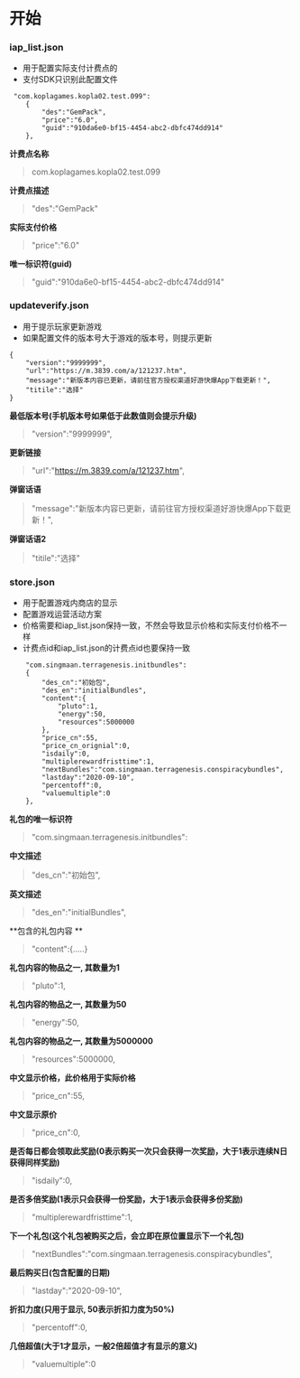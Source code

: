 # 开始

### iap_list.json

* 用于配置实际支付计费点的
* 支付SDK只识别此配置文件

```
 "com.koplagames.kopla02.test.099":
    {
        "des":"GemPack",
        "price":"6.0",
        "guid":"910da6e0-bf15-4454-abc2-dbfc474dd914"
    },
```

**计费点名称**

> com.koplagames.kopla02.test.099

**计费点描述**

> "des":"GemPack"

**实际支付价格**

> "price":"6.0"

**唯一标识符(guid)**

> "guid":"910da6e0-bf15-4454-abc2-dbfc474dd914"



### updateverify.json

* 用于提示玩家更新游戏
* 如果配置文件的版本号大于游戏的版本号，则提示更新

```
{
    "version":"9999999",
    "url":"https://m.3839.com/a/121237.htm",
    "message":"新版本内容已更新，请前往官方授权渠道好游快爆App下载更新！",
    "titile":"选择"
}
```

**最低版本号(手机版本号如果低于此数值则会提示升级)**

> "version":"9999999",

**更新链接**

> "url":"https://m.3839.com/a/121237.htm",

**弹窗话语**

> "message":"新版本内容已更新，请前往官方授权渠道好游快爆App下载更新！",

**弹窗话语2**

>"titile":"选择"



### store.json

* 用于配置游戏内商店的显示
* 配置游戏运营活动方案
* 价格需要和iap_list.json保持一致，不然会导致显示价格和实际支付价格不一样
* 计费点id和iap_list.json的计费点id也要保持一致

```
    "com.singmaan.terragenesis.initbundles":
    {
        "des_cn":"初始包",
        "des_en":"initialBundles",
        "content":{
            "pluto":1,
            "energy":50,
            "resources":5000000
        },
        "price_cn":55,
        "price_cn_orignial":0,
        "isdaily":0,
        "multiplerewardfristtime":1,
        "nextBundles":"com.singmaan.terragenesis.conspiracybundles",
        "lastday":"2020-09-10",
        "percentoff":0,
        "valuemultiple":0
    },
```

**礼包的唯一标识符**

>  "com.singmaan.terragenesis.initbundles":

**中文描述**

> "des_cn":"初始包",

**英文描述**

> "des_en":"initialBundles",

**包含的礼包内容 **

> "content":{.....}

**礼包内容的物品之一, 其数量为1**

> "pluto":1,

**礼包内容的物品之一, 其数量为50**

> "energy":50,

**礼包内容的物品之一, 其数量为5000000**

> "resources":5000000,

**中文显示价格，此价格用于实际价格**

> "price_cn":55,

**中文显示原价**

> "price_cn":0,

**是否每日都会领取此奖励(0表示购买一次只会获得一次奖励，大于1表示连续N日获得同样奖励)**

> "isdaily":0,

**是否多倍奖励(1表示只会获得一份奖励，大于1表示会获得多份奖励)**

>  "multiplerewardfristtime":1,

**下一个礼包(这个礼包被购买之后，会立即在原位置显示下一个礼包)**

> "nextBundles":"com.singmaan.terragenesis.conspiracybundles",

**最后购买日(包含配置的日期)**

> "lastday":"2020-09-10",

**折扣力度(只用于显示, 50表示折扣力度为50%)**

> "percentoff":0,

**几倍超值(大于1才显示，一般2倍超值才有显示的意义)**

> "valuemultiple":0